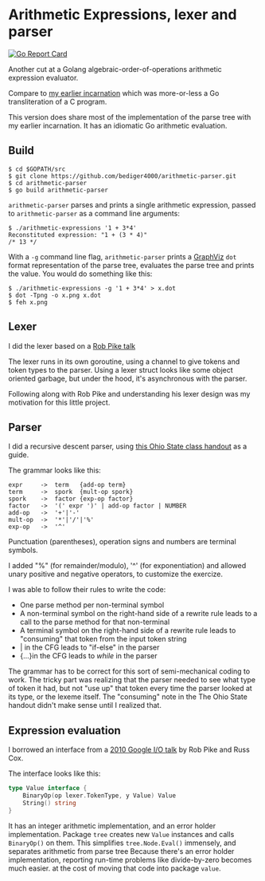 # Arithmetic Expressions, lexer and parser

[![Go Report Card](https://goreportcard.com/badge/github.com/bediger4000/arithmetic-parser)](https://goreportcard.com/report/github.com/bediger4000/arithmetic-parser)

Another cut at a Golang algebraic-order-of-operations arithmetic
expression evaluator.

Compare to [my earlier incarnation](https://github.com/bediger4000/arithmetic-expressions)
which was more-or-less a Go transliteration of a C program.

This version does share most of the implementation of the parse tree
with my earlier incarnation.
It has an idiomatic Go arithmetic evaluation.

## Build

    $ cd $GOPATH/src
    $ git clone https://github.com/bediger4000/arithmetic-parser.git
    $ cd arithmetic-parser
    $ go build arithmetic-parser

`arithmetic-parser` parses and prints a single arithmetic expression,
passed to `arithmetic-parser` as a command line arguments:

    $ ./arithmetic-expressions '1 + 3*4'
    Reconstituted expression: "1 + (3 * 4)"
    /* 13 */

With a `-g` command line flag,
`arithmetic-parser` prints a [GraphViz](http://graphviz.org/) `dot` format
representation of the parse tree,
evaluates the parse tree and prints the value.
You would do something like this:

    $ ./arithmetic-expressions -g '1 + 3*4' > x.dot
    $ dot -Tpng -o x.png x.dot
    $ feh x.png


## Lexer

I did the lexer based on a [Rob Pike talk](https://www.youtube.com/watch?v=HxaD_trXwRE)

The lexer runs in its own goroutine,
using a channel to give tokens and token types to the parser.
Using a lexer struct looks like some object oriented
garbage, but under the hood, it's asynchronous with the parser.

Following along with Rob Pike and understanding his lexer design
was my motivation for this little project.

## Parser

I did a recursive descent parser,
using [this Ohio State class handout](http://web.cse.ohio-state.edu/software/2231/web-sw2/extras/slides/27.Recursive-Descent-Parsing.pdf)
as a guide.

The grammar looks like this:

    expr     ->  term   {add-op term}
    term     ->  spork  {mult-op spork}
    spork    ->  factor {exp-op factor}
    factor   ->  '(' expr ')' | add-op factor | NUMBER
    add-op   ->  '+'|'-'
    mult-op  ->  '*'|'/'|'%'
    exp-op   ->  '^'

Punctuation (parentheses), operation signs and numbers
are terminal symbols.

I added "%" (for remainder/modulo),
'^' (for exponentiation)
and allowed unary positive and negative operators,
to customize the exercize.

I was able to follow their rules to write the code:

* One parse method per non-terminal symbol
* A non-terminal symbol on the right-hand side of a rewrite rule leads
  to a call to the parse method for that non-terminal
* A terminal symbol on the right-hand side of a rewrite rule leads to
  "consuming" that token from the input token string
* | in the CFG leads to "if-else" in the parser
* {...}in the CFG leads to *while* in the parser

The grammar has to be correct for this sort of semi-mechanical
coding to work.
The tricky part was realizing that the parser needed to see what
type of token it had,
but not "use up" that token every time the parser looked at its type,
or the lexeme itself.
The "consuming" note in the The Ohio State handout
didn't make sense until I realized that.

## Expression evaluation

I borrowed an interface from a [2010 Google I/O talk](https://blog.golang.org/io2010)
by Rob Pike and Russ Cox.

The interface looks like this:

```go
type Value interface {
    BinaryOp(op lexer.TokenType, y Value) Value
    String() string
}
```

It has an integer arithmetic implementation,
and an error holder implementation.
Package `tree` creates new `Value` instances and
calls `BinaryOp()` on them.
This simplifies `tree.Node.Eval()` immensely,
and separates arithmetic from parse tree
Because there's an error holder implementation,
reporting run-time problems like divide-by-zero
becomes much easier.
at the cost of moving that code into package `value`.
